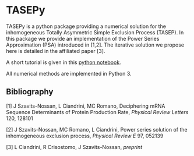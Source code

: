 # TASEPy
TASEPy is a python package providing a numerical solution for the inhomogeneous Totally Asymmetric Simple Exclusion Process (TASEP). In this package we provide an implementation of the Power Series Approximation (PSA) introduced in [1,2]. The iterative solution we propose here is detailed in the affiliated paper [3].

A short tutorial is given in this [python notebook](<demos/tutorial_TASEPy.ipynb>).

All numerical methods are implemented in Python 3.


## Bibliography
[1] J Szavits-Nossan, L Ciandrini, MC Romano, Deciphering mRNA Sequence Determinants of Protein Production Rate, *Physical Review Letters* 120, 128101

[2] J Szavits-Nossan, MC Romano, L Ciandrini, Power series solution of the inhomogeneous exclusion process, *Physical Review E* 97, 052139

[3] L Ciandrini, R Crisostomo, J Szavits-Nossan, *preprint*

